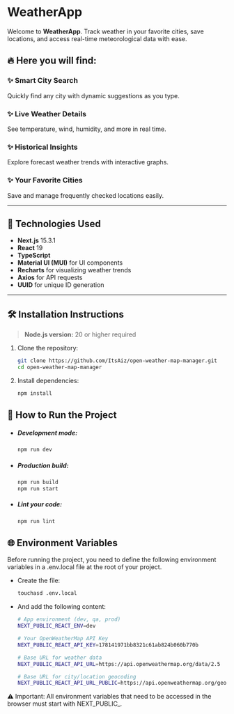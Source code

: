 # WeatherApp

Welcome to **WeatherApp**. Track weather in your favorite cities, save locations, and access real-time meteorological data with ease.

## 🔥 Here you will find:

### ✨ Smart City Search
Quickly find any city with dynamic suggestions as you type.

### ✨ Live Weather Details
See temperature, wind, humidity, and more in real time.

### ✨ Historical Insights
Explore forecast weather trends with interactive graphs.

### ✨ Your Favorite Cities
Save and manage frequently checked locations easily.

---

## 🚀 Technologies Used

- **Next.js** 15.3.1
- **React** 19
- **TypeScript**
- **Material UI (MUI)** for UI components
- **Recharts** for visualizing weather trends
- **Axios** for API requests
- **UUID** for unique ID generation

---

## 🛠 Installation Instructions

> **Node.js version:** 20 or higher required

1. Clone the repository:

   ```bash
   git clone https://github.com/ItsAiz/open-weather-map-manager.git
   cd open-weather-map-manager

2. Install dependencies:

   ```bash
   npm install

## 🏁 How to Run the Project
- ##### Development mode:

   ```bash
   npm run dev

- ##### Production build:

   ```bash
   npm run build
   npm run start

- ##### Lint your code:

   ```bash
   npm run lint

## 🌐 Environment Variables

Before running the project, you need to define the following environment variables in a .env.local file at the root of your project.

- Create the file:

   ```bash
   touchasd .env.local

- And add the following content:

   ```bash
   # App environment (dev, qa, prod)
   NEXT_PUBLIC_REACT_ENV=dev

   # Your OpenWeatherMap API Key
   NEXT_PUBLIC_REACT_API_KEY=178141971bb8321c61ab824b060b770b

   # Base URL for weather data
   NEXT_PUBLIC_REACT_API_URL=https://api.openweathermap.org/data/2.5

   # Base URL for city/location geocoding
   NEXT_PUBLIC_REACT_API_URL_PUBLIC=https://api.openweathermap.org/geo/1.0/direct

⚠️ Important: All environment variables that need to be accessed in the browser must start with NEXT_PUBLIC_.


